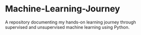 # Machine-Learning-Journey
A repository documenting my hands-on learning journey through supervised and unsupervised machine learning using Python.
